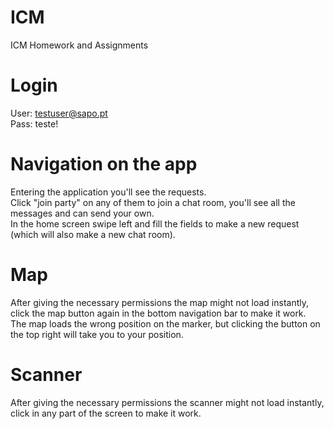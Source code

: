 # ICM
ICM Homework and Assignments

# Login
User: testuser@sapo.pt <br />
Pass: teste!

# Navigation on the app
Entering the application you'll see the requests. <br />
Click "join party" on any of them to join a chat room, you'll see all the messages and can send your own. <br />
In the home screen swipe left and fill the fields to make a new request (which will also make a new chat room).

# Map 
After giving the necessary permissions the map might not load instantly, click the map button again in the bottom navigation bar to make it work. <br />
The map loads the wrong position on the marker, but clicking the button on the top right will take you to your position.

# Scanner
After giving the necessary permissions the scanner might not load instantly, click in any part of the screen to make it work.
